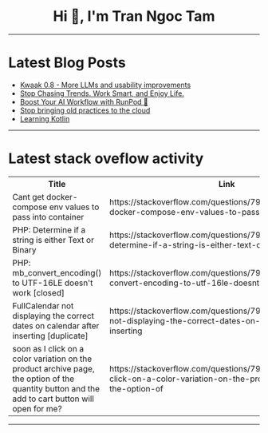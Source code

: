 <h1 align="center">Hi 👋, I'm Tran Ngoc Tam</h1>

---

# Latest Blog Posts 
<!-- BLOG-POST-LIST:START -->
- [Kwaak 0.8 - More LLMs and usability improvements](https://dev.to/timonv/kwaak-08-more-llms-and-usability-improvements-35b7)
- [Stop Chasing Trends. Work Smart, and Enjoy Life.](https://dev.to/msameerbm/stop-chasing-trends-work-smart-and-enjoy-life-128g)
- [Boost Your AI Workflow with RunPod 🚀](https://dev.to/lahcenassmira/boost-your-ai-workflow-with-runpod-30f9)
- [Stop bringing old practices to the cloud](https://dev.to/aws-builders/stop-bringing-old-practices-to-the-cloud-b1m)
- [Learning Kotlin](https://dev.to/__masashi__/learning-kotlin-3nbe)
<!-- BLOG-POST-LIST:END -->

---

# Latest stack oveflow activity
<table>
  <tr><th>Title</th><th>Link</th></tr>
  <!-- STACKOVERFLOW:START --><tr><td>Cant get docker-compose env values to pass into container</td><td>https://stackoverflow.com/questions/79421072/cant-get-docker-compose-env-values-to-pass-into-container</td></tr><tr><td>PHP: Determine if a string is either Text or Binary</td><td>https://stackoverflow.com/questions/79420986/php-determine-if-a-string-is-either-text-or-binary</td></tr><tr><td>PHP: mb_convert_encoding&lpar;&rpar; to UTF-16LE doesn&#39;t work [closed]</td><td>https://stackoverflow.com/questions/79420865/php-mb-convert-encoding-to-utf-16le-doesnt-work</td></tr><tr><td>FullCalendar not displaying the correct dates on calendar after inserting [duplicate]</td><td>https://stackoverflow.com/questions/79420743/fullcalendar-not-displaying-the-correct-dates-on-calendar-after-inserting</td></tr><tr><td>soon as I click on a color variation on the product archive page, the option of the quantity button and the add to cart button will open for me?</td><td>https://stackoverflow.com/questions/79420417/soon-as-i-click-on-a-color-variation-on-the-product-archive-page-the-option-of</td></tr><!-- STACKOVERFLOW:END -->
</table>

---


